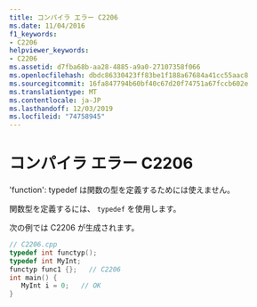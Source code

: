 ```yaml
---
title: コンパイラ エラー C2206
ms.date: 11/04/2016
f1_keywords:
- C2206
helpviewer_keywords:
- C2206
ms.assetid: d7fba68b-aa28-4885-a9a0-27107358f066
ms.openlocfilehash: dbdc86330423ff83be1f188a67684a41cc55aac8
ms.sourcegitcommit: 16fa847794b60bf40c67d20f74751a67fccb602e
ms.translationtype: MT
ms.contentlocale: ja-JP
ms.lasthandoff: 12/03/2019
ms.locfileid: "74758945"
---
```

# <a name="compiler-error-c2206"></a>コンパイラ エラー C2206

'function': typedef は関数の型を定義するためには使えません。

関数型を定義するには、 `typedef` を使用します。

次の例では C2206 が生成されます。

```cpp
// C2206.cpp
typedef int functyp();
typedef int MyInt;
functyp func1 {};   // C2206
int main() {
   MyInt i = 0;   // OK
}
```
